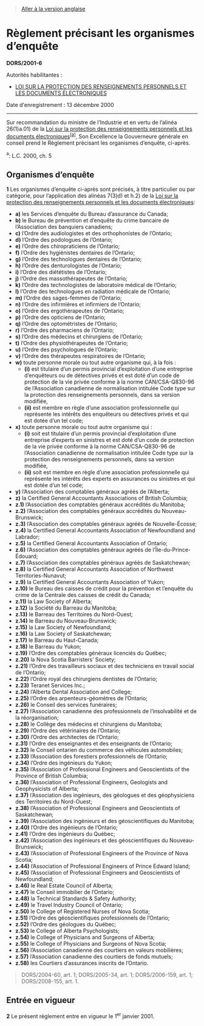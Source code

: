 > [Aller à la version anglaise](/en/Regulations/Statutory%20Orders%20and%20Regulations/2001/6.md)

# Règlement précisant les organismes d’enquête

**DORS/2001-6**

Autorités habilitantes : 
- [LOI SUR LA PROTECTION DES RENSEIGNEMENTS PERSONNELS ET LES DOCUMENTS ÉLECTRONIQUES](/fr/Lois/Lois%20du%20Canada/2000/ch.%205.md)

Date d'enregistrement : 13 décembre 2000

----------

Sur recommandation du ministre de l’Industrie et en vertu de l’alinéa 26(1)a.01) de la [Loi sur la protection des renseignements personnels et les documents électroniques](/fr/Lois/Lois%20du%20Canada/2000/ch.%205.md)<sup><a href='#footnotea_f'>[a]</a></sup>, Son Excellence la Gouverneure générale en conseil prend le Règlement précisant les organismes d’enquête, ci-après.

<a name='footnotea_f'><sup>a</sup></a>: L.C. 2000, ch. 5<br />




## Organismes d’enquête


**1** Les organismes d’enquête ci-après sont précisés, à titre particulier ou par catégorie, pour l’application des alinéas 7(3)d) et h.2) de la [Loi sur la protection des renseignements personnels et les documents électroniques](/fr/Lois/Lois%20du%20Canada/2000/ch.%205.md):
- **a)** les Services d’enquête du Bureau d’assurance du Canada;
- **b)** le Bureau de prévention et d’enquête du crime bancaire de l’Association des banquiers canadiens;
- **c)** l’Ordre des audiologistes et des orthophonistes de l’Ontario;
- **d)** l’Ordre des podologues de l’Ontario;
- **e)** l’Ordre des chiropraticiens de l’Ontario;
- **f)** l’Ordre des hygiénistes dentaires de l’Ontario;
- **g)** l’Ordre des technologues dentaires de l’Ontario;
- **h)** l’Ordre des denturologistes de l’Ontario;
- **i)** l’Ordre des diététistes de l’Ontario;
- **j)** l’Ordre des massothérapeutes de l’Ontario;
- **k)** l’Ordre des technologistes de laboratoire médical de l’Ontario;
- **l)** l’Ordre des technologues en radiation médicale de l’Ontario;
- **m)** l’Ordre des sages-femmes de l’Ontario;
- **n)** l’Ordre des infirmières et infirmiers de l’Ontario;
- **o)** l’Ordre des ergothérapeutes de l’Ontario;
- **p)** l’Ordre des opticiens de l’Ontario;
- **q)** l’Ordre des optométristes de l’Ontario;
- **r)** l’Ordre des pharmaciens de l’Ontario;
- **s)** l’Ordre des médecins et chirurgiens de l’Ontario;
- **t)** l’Ordre des physiothérapeutes de l’Ontario;
- **u)** l’Ordre des psychologues de l’Ontario;
- **v)** l’Ordre des thérapeutes respiratoires de l’Ontario;
- **w)** toute personne morale ou tout autre organisme qui, à la fois :
	- **(i)** est titulaire d’un permis provincial d’exploitation d’une entreprise d’enquêteurs ou de détectives privés et est doté d’un code de protection de la vie privée conforme à la norme CAN/CSA-Q830-96 de l’Association canadienne de normalisation intitulée Code type sur la protection des renseignements personnels, dans sa version modifiée,
	- **(ii)** est membre en règle d’une association professionnelle qui représente les intérêts des enquêteurs ou détectives privés et qui est dotée d’un tel code;
- **x)** toute personne morale ou tout autre organisme qui :
	- **(i)** soit est titulaire d’un permis provincial d’exploitation d’une entreprise d’experts en sinistres et est doté d’un code de protection de la vie privée conforme à la norme CAN/CSA-Q830-96 de l’Association canadienne de normalisation intitulée Code type sur la protection des renseignements personnels, dans sa version modifiée,
	- **(ii)** soit est membre en règle d’une association professionnelle qui représente les intérêts des experts en assurances ou sinistres et qui est dotée d’un tel code;
- **y)** l’Association des comptables généraux agréés de l’Alberta;
- **z)** la Certified General Accountants Associations of British Columbia;
- **z.1)** l’Association des comptables généraux accrédités du Manitoba;
- **z.2)** l’Association des comptables généraux accrédités du Nouveau-Brunswick;
- **z.3)** l’Association des comptables généraux agréés de Nouvelle-Écosse;
- **z.4)** la Certified General Accountants Association of Newfoundland and Labrador;
- **z.5)** la Certified General Accountants Association of Ontario;
- **z.6)** l’Association des comptables généraux agréés de l’Île-du-Prince-Édouard;
- **z.7)** l’Association des comptables généraux agréés de Saskatchewan;
- **z.8)** la Certified General Accountants Association of Northwest Territories-Nunavut;
- **z.9)** la Certified General Accountants Association of Yukon;
- **z.10)** le Bureau des caisses de crédit pour la prévention et l’enquête du crime de la Centrale des caisses de crédit du Canada;
- **z.11)** la Law Society of Alberta;
- **z.12)** la Société du Barreau du Manitoba;
- **z.13)** le Barreau des Territoires du Nord-Ouest;
- **z.14)** le Barreau du Nouveau-Brunswick;
- **z.15)** la Law Society of Newfoundland;
- **z.16)** la Law Society of Saskatchewan;
- **z.17)** le Barreau du Haut-Canada;
- **z.18)** le Barreau du Yukon;
- **z.19)** l’Ordre des comptables généraux licenciés du Québec;
- **z.20)** la Nova Scotia Barristers’ Society;
- **z.21)** l’Ordre des travailleurs sociaux et des techniciens en travail social de l’Ontario;
- **z.22)** l’Ordre royal des chirurgiens dentistes de l’Ontario;
- **z.23)** Teranet Services Inc.;
- **z.24)** l’Alberta Dental Association and College;
- **z.25)** l’Ordre des arpenteurs-géomètres de l’Ontario;
- **z.26)** le Conseil des services funéraires;
- **z.27)** l’Association canadienne des professionnels de l’insolvabilité et de la réorganisation;
- **z.28)** le Collège des médecins et chirurgiens du Manitoba;
- **z.29)** l’Ordre des vétérinaires de l’Ontario;
- **z.30)** l’Ordre des architectes de l’Ontario;
- **z.31)** l’Ordre des enseignantes et des enseignants de l’Ontario;
- **z.32)** le Conseil ontarien du commerce des véhicules automobiles;
- **z.33)** l’Association des forestiers professionnels de l’Ontario;
- **z.34)** l’Ordre des ingénieurs du Yukon;
- **z.35)** l’Association of Professional Engineers and Geoscientists of the Province of British Columbia;
- **z.36)** l’Association of Professional Engineers, Geologists and Geophysicists of Alberta;
- **z.37)** l’Association des ingénieurs, des géologues et des géophysiciens des Territoires du Nord-Ouest;
- **z.38)** l’Association of Professional Engineers and Geoscientists of Saskatchewan;
- **z.39)** l’Association des ingénieurs et des géoscientifiques du Manitoba;
- **z.40)** l’Ordre des ingénieurs de l’Ontario;
- **z.41)** l’Ordre des ingénieurs du Québec;
- **z.42)** l’Association des ingénieurs et des géoscientifiques du Nouveau-Brunswick;
- **z.43)** l’Association of Professional Engineers of the Province of Nova Scotia;
- **z.44)** l’Association of Professional Engineers of Prince Edward Island;
- **z.45)** l’Association of Professional Engineers and Geoscientists of Newfoundland;
- **z.46)** le Real Estate Council of Alberta;
- **z.47)** le Conseil immobilier de l’Ontario;
- **z.48)** la Technical Standards & Safety Authority;
- **z.49)** le Travel Industry Council of Ontario;
- **z.50)** le College of Registered Nurses of Nova Scotia;
- **z.51)** l’Ordre des géoscientifiques professionnels de l’Ontario;
- **z.52)** l’Ordre des géologues du Québec;
- **z.53)** le College of Alberta Psychologists;
- **z.54)** le College of Physicians and Surgeons of Alberta;
- **z.55)** le College of Physicians and Surgeons of Nova Scotia;
- **z.56)** l’Association canadienne des courtiers en valeurs mobilières;
- **z.57)** l’Association canadienne des courtiers de fonds mutuels;
- **z.58)** les Courtiers d’assurances inscrits de l’Ontario.
> DORS/2004-60, art. 1; DORS/2005-34, art. 1; DORS/2006-159, art. 1; DORS/2008-155, art. 1.





## Entrée en vigueur


**2** Le présent règlement entre en vigueur le 1<sup>er</sup> janvier 2001.


